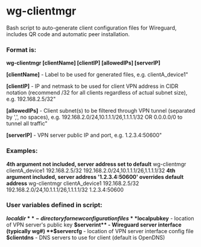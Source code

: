 # wg-clientmgr
Bash script to auto-generate client configuration files for Wireguard, includes QR code and automatic peer installation.


### Format is:
**wg-clientmgr [clientName] [clientIP] [allowedIPs] [serverIP]**

**[clientName]** - Label to be used for generated files, e.g. clientA_device1"

**[clientIP]** - IP and netmask to be used for client VPN address in CIDR notation (recommend /32 for all clients regardless of actual subnet size), e.g. 192.168.2.5/32"

**[allowedIPs]** - Client subnet(s) to be filtered through VPN tunnel (separated by ',', no spaces), e.g. 192.168.2.0/24,10.1.1.1/26,1.1.1.1/32 OR 0.0.0.0/0 to tunnel all traffic"

**[serverIP]** - VPN server public IP and port, e.g. 1.2.3.4:50600"

### Examples: 
**4th argument not included, server address set to default**
wg-clientmgr clientA_device1 192.168.2.5/32 192.168.2.0/24,10.1.1.1/26,1.1.1.1/32
**4th argument included, server address '1.2.3.4:50600' overrides default address**
wg-clientmgr clientA_device1 192.168.2.5/32 192.168.2.0/24,10.1.1.1/26,1.1.1.1/32 1.2.3.4:50600 

### User variables defined in script:
**$localdir** - directory for new configuration files
**$localpubkey** - location of VPN server's public key
**$serverint** - Wireguard server interface (typically wg#)
**$servercfg** - location of VPN server interface config file
**$clientdns** - DNS servers to use for client (default is OpenDNS)
